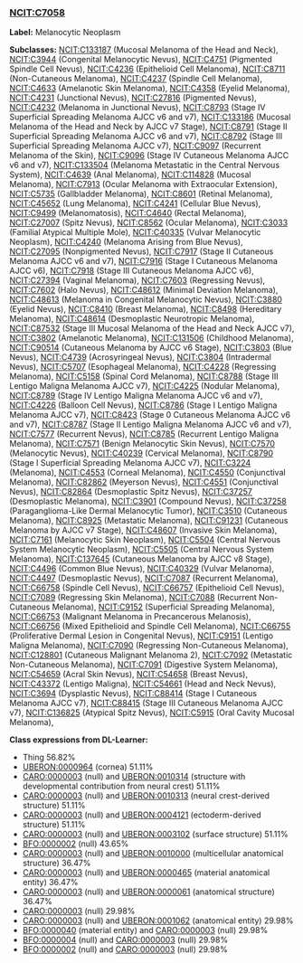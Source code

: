 
### [NCIT:C7058](http://purl.obolibrary.org/obo/NCIT_C7058)
**Label:** Melanocytic Neoplasm

**Subclasses:** [NCIT:C133187](http://purl.obolibrary.org/obo/NCIT_C133187) (Mucosal Melanoma of the Head and Neck), [NCIT:C3944](http://purl.obolibrary.org/obo/NCIT_C3944) (Congenital Melanocytic Nevus), [NCIT:C4751](http://purl.obolibrary.org/obo/NCIT_C4751) (Pigmented Spindle Cell Nevus), [NCIT:C4236](http://purl.obolibrary.org/obo/NCIT_C4236) (Epithelioid Cell Melanoma), [NCIT:C8711](http://purl.obolibrary.org/obo/NCIT_C8711) (Non-Cutaneous Melanoma), [NCIT:C4237](http://purl.obolibrary.org/obo/NCIT_C4237) (Spindle Cell Melanoma), [NCIT:C4633](http://purl.obolibrary.org/obo/NCIT_C4633) (Amelanotic Skin Melanoma), [NCIT:C4358](http://purl.obolibrary.org/obo/NCIT_C4358) (Eyelid Melanoma), [NCIT:C4231](http://purl.obolibrary.org/obo/NCIT_C4231) (Junctional Nevus), [NCIT:C27816](http://purl.obolibrary.org/obo/NCIT_C27816) (Pigmented Nevus), [NCIT:C4232](http://purl.obolibrary.org/obo/NCIT_C4232) (Melanoma in Junctional Nevus), [NCIT:C8793](http://purl.obolibrary.org/obo/NCIT_C8793) (Stage IV Superficial Spreading Melanoma AJCC v6 and v7), [NCIT:C133186](http://purl.obolibrary.org/obo/NCIT_C133186) (Mucosal Melanoma of the Head and Neck by AJCC v7 Stage), [NCIT:C8791](http://purl.obolibrary.org/obo/NCIT_C8791) (Stage II Superficial Spreading Melanoma AJCC v6 and v7), [NCIT:C8792](http://purl.obolibrary.org/obo/NCIT_C8792) (Stage III Superficial Spreading Melanoma AJCC v7), [NCIT:C9097](http://purl.obolibrary.org/obo/NCIT_C9097) (Recurrent Melanoma of the Skin), [NCIT:C9096](http://purl.obolibrary.org/obo/NCIT_C9096) (Stage IV Cutaneous Melanoma AJCC v6 and v7), [NCIT:C133504](http://purl.obolibrary.org/obo/NCIT_C133504) (Melanoma Metastatic in the Central Nervous System), [NCIT:C4639](http://purl.obolibrary.org/obo/NCIT_C4639) (Anal Melanoma), [NCIT:C114828](http://purl.obolibrary.org/obo/NCIT_C114828) (Mucosal Melanoma), [NCIT:C7913](http://purl.obolibrary.org/obo/NCIT_C7913) (Ocular Melanoma with Extraocular Extension), [NCIT:C5735](http://purl.obolibrary.org/obo/NCIT_C5735) (Gallbladder Melanoma), [NCIT:C8601](http://purl.obolibrary.org/obo/NCIT_C8601) (Retinal Melanoma), [NCIT:C45652](http://purl.obolibrary.org/obo/NCIT_C45652) (Lung Melanoma), [NCIT:C4241](http://purl.obolibrary.org/obo/NCIT_C4241) (Cellular Blue Nevus), [NCIT:C9499](http://purl.obolibrary.org/obo/NCIT_C9499) (Melanomatosis), [NCIT:C4640](http://purl.obolibrary.org/obo/NCIT_C4640) (Rectal Melanoma), [NCIT:C27007](http://purl.obolibrary.org/obo/NCIT_C27007) (Spitz Nevus), [NCIT:C8562](http://purl.obolibrary.org/obo/NCIT_C8562) (Ocular Melanoma), [NCIT:C3033](http://purl.obolibrary.org/obo/NCIT_C3033) (Familial Atypical Multiple Mole), [NCIT:C40335](http://purl.obolibrary.org/obo/NCIT_C40335) (Vulvar Melanocytic Neoplasm), [NCIT:C4240](http://purl.obolibrary.org/obo/NCIT_C4240) (Melanoma Arising from Blue Nevus), [NCIT:C27095](http://purl.obolibrary.org/obo/NCIT_C27095) (Nonpigmented Nevus), [NCIT:C7917](http://purl.obolibrary.org/obo/NCIT_C7917) (Stage II Cutaneous Melanoma AJCC v6 and v7), [NCIT:C7916](http://purl.obolibrary.org/obo/NCIT_C7916) (Stage I Cutaneous Melanoma AJCC v6), [NCIT:C7918](http://purl.obolibrary.org/obo/NCIT_C7918) (Stage III Cutaneous Melanoma AJCC v6), [NCIT:C27394](http://purl.obolibrary.org/obo/NCIT_C27394) (Vaginal Melanoma), [NCIT:C7603](http://purl.obolibrary.org/obo/NCIT_C7603) (Regressing Nevus), [NCIT:C7602](http://purl.obolibrary.org/obo/NCIT_C7602) (Halo Nevus), [NCIT:C48612](http://purl.obolibrary.org/obo/NCIT_C48612) (Minimal Deviation Melanoma), [NCIT:C48613](http://purl.obolibrary.org/obo/NCIT_C48613) (Melanoma in Congenital Melanocytic Nevus), [NCIT:C3880](http://purl.obolibrary.org/obo/NCIT_C3880) (Eyelid Nevus), [NCIT:C8410](http://purl.obolibrary.org/obo/NCIT_C8410) (Breast Melanoma), [NCIT:C8498](http://purl.obolibrary.org/obo/NCIT_C8498) (Hereditary Melanoma), [NCIT:C48614](http://purl.obolibrary.org/obo/NCIT_C48614) (Desmoplastic Neurotropic Melanoma), [NCIT:C87532](http://purl.obolibrary.org/obo/NCIT_C87532) (Stage III Mucosal Melanoma of the Head and Neck AJCC v7), [NCIT:C3802](http://purl.obolibrary.org/obo/NCIT_C3802) (Amelanotic Melanoma), [NCIT:C131506](http://purl.obolibrary.org/obo/NCIT_C131506) (Childhood Melanoma), [NCIT:C90514](http://purl.obolibrary.org/obo/NCIT_C90514) (Cutaneous Melanoma by AJCC v6 Stage), [NCIT:C3803](http://purl.obolibrary.org/obo/NCIT_C3803) (Blue Nevus), [NCIT:C4739](http://purl.obolibrary.org/obo/NCIT_C4739) (Acrosyringeal Nevus), [NCIT:C3804](http://purl.obolibrary.org/obo/NCIT_C3804) (Intradermal Nevus), [NCIT:C5707](http://purl.obolibrary.org/obo/NCIT_C5707) (Esophageal Melanoma), [NCIT:C4228](http://purl.obolibrary.org/obo/NCIT_C4228) (Regressing Melanoma), [NCIT:C5158](http://purl.obolibrary.org/obo/NCIT_C5158) (Spinal Cord Melanoma), [NCIT:C8788](http://purl.obolibrary.org/obo/NCIT_C8788) (Stage III Lentigo Maligna Melanoma AJCC v7), [NCIT:C4225](http://purl.obolibrary.org/obo/NCIT_C4225) (Nodular Melanoma), [NCIT:C8789](http://purl.obolibrary.org/obo/NCIT_C8789) (Stage IV Lentigo Maligna Melanoma AJCC v6 and v7), [NCIT:C4226](http://purl.obolibrary.org/obo/NCIT_C4226) (Balloon Cell Nevus), [NCIT:C8786](http://purl.obolibrary.org/obo/NCIT_C8786) (Stage I Lentigo Maligna Melanoma AJCC v7), [NCIT:C8423](http://purl.obolibrary.org/obo/NCIT_C8423) (Stage 0 Cutaneous Melanoma AJCC v6 and v7), [NCIT:C8787](http://purl.obolibrary.org/obo/NCIT_C8787) (Stage II Lentigo Maligna Melanoma AJCC v6 and v7), [NCIT:C7577](http://purl.obolibrary.org/obo/NCIT_C7577) (Recurrent Nevus), [NCIT:C8785](http://purl.obolibrary.org/obo/NCIT_C8785) (Recurrent Lentigo Maligna Melanoma), [NCIT:C7571](http://purl.obolibrary.org/obo/NCIT_C7571) (Benign Melanocytic Skin Nevus), [NCIT:C7570](http://purl.obolibrary.org/obo/NCIT_C7570) (Melanocytic Nevus), [NCIT:C40239](http://purl.obolibrary.org/obo/NCIT_C40239) (Cervical Melanoma), [NCIT:C8790](http://purl.obolibrary.org/obo/NCIT_C8790) (Stage I Superficial Spreading Melanoma AJCC v7), [NCIT:C3224](http://purl.obolibrary.org/obo/NCIT_C3224) (Melanoma), [NCIT:C4553](http://purl.obolibrary.org/obo/NCIT_C4553) (Corneal Melanoma), [NCIT:C4550](http://purl.obolibrary.org/obo/NCIT_C4550) (Conjunctival Melanoma), [NCIT:C82862](http://purl.obolibrary.org/obo/NCIT_C82862) (Meyerson Nevus), [NCIT:C4551](http://purl.obolibrary.org/obo/NCIT_C4551) (Conjunctival Nevus), [NCIT:C82864](http://purl.obolibrary.org/obo/NCIT_C82864) (Desmoplastic Spitz Nevus), [NCIT:C37257](http://purl.obolibrary.org/obo/NCIT_C37257) (Desmoplastic Melanoma), [NCIT:C3901](http://purl.obolibrary.org/obo/NCIT_C3901) (Compound Nevus), [NCIT:C37258](http://purl.obolibrary.org/obo/NCIT_C37258) (Paraganglioma-Like Dermal Melanocytic Tumor), [NCIT:C3510](http://purl.obolibrary.org/obo/NCIT_C3510) (Cutaneous Melanoma), [NCIT:C8925](http://purl.obolibrary.org/obo/NCIT_C8925) (Metastatic Melanoma), [NCIT:C91231](http://purl.obolibrary.org/obo/NCIT_C91231) (Cutaneous Melanoma by AJCC v7 Stage), [NCIT:C48607](http://purl.obolibrary.org/obo/NCIT_C48607) (Invasive Skin Melanoma), [NCIT:C7161](http://purl.obolibrary.org/obo/NCIT_C7161) (Melanocytic Skin Neoplasm), [NCIT:C5504](http://purl.obolibrary.org/obo/NCIT_C5504) (Central Nervous System Melanocytic Neoplasm), [NCIT:C5505](http://purl.obolibrary.org/obo/NCIT_C5505) (Central Nervous System Melanoma), [NCIT:C137645](http://purl.obolibrary.org/obo/NCIT_C137645) (Cutaneous Melanoma by AJCC v8 Stage), [NCIT:C4496](http://purl.obolibrary.org/obo/NCIT_C4496) (Common Blue Nevus), [NCIT:C40329](http://purl.obolibrary.org/obo/NCIT_C40329) (Vulvar Melanoma), [NCIT:C4497](http://purl.obolibrary.org/obo/NCIT_C4497) (Desmoplastic Nevus), [NCIT:C7087](http://purl.obolibrary.org/obo/NCIT_C7087) (Recurrent Melanoma), [NCIT:C66758](http://purl.obolibrary.org/obo/NCIT_C66758) (Spindle Cell Nevus), [NCIT:C66757](http://purl.obolibrary.org/obo/NCIT_C66757) (Epithelioid Cell Nevus), [NCIT:C7089](http://purl.obolibrary.org/obo/NCIT_C7089) (Regressing Skin Melanoma), [NCIT:C7088](http://purl.obolibrary.org/obo/NCIT_C7088) (Recurrent Non-Cutaneous Melanoma), [NCIT:C9152](http://purl.obolibrary.org/obo/NCIT_C9152) (Superficial Spreading Melanoma), [NCIT:C66753](http://purl.obolibrary.org/obo/NCIT_C66753) (Malignant Melanoma in Precancerous Melanosis), [NCIT:C66756](http://purl.obolibrary.org/obo/NCIT_C66756) (Mixed Epithelioid and Spindle Cell Melanoma), [NCIT:C66755](http://purl.obolibrary.org/obo/NCIT_C66755) (Proliferative Dermal Lesion in Congenital Nevus), [NCIT:C9151](http://purl.obolibrary.org/obo/NCIT_C9151) (Lentigo Maligna Melanoma), [NCIT:C7090](http://purl.obolibrary.org/obo/NCIT_C7090) (Regressing Non-Cutaneous Melanoma), [NCIT:C128801](http://purl.obolibrary.org/obo/NCIT_C128801) (Cutaneous Malignant Melanoma 2), [NCIT:C7092](http://purl.obolibrary.org/obo/NCIT_C7092) (Metastatic Non-Cutaneous Melanoma), [NCIT:C7091](http://purl.obolibrary.org/obo/NCIT_C7091) (Digestive System Melanoma), [NCIT:C54659](http://purl.obolibrary.org/obo/NCIT_C54659) (Acral Skin Nevus), [NCIT:C54658](http://purl.obolibrary.org/obo/NCIT_C54658) (Breast Nevus), [NCIT:C43372](http://purl.obolibrary.org/obo/NCIT_C43372) (Lentigo Maligna), [NCIT:C54661](http://purl.obolibrary.org/obo/NCIT_C54661) (Head and Neck Nevus), [NCIT:C3694](http://purl.obolibrary.org/obo/NCIT_C3694) (Dysplastic Nevus), [NCIT:C88414](http://purl.obolibrary.org/obo/NCIT_C88414) (Stage I Cutaneous Melanoma AJCC v7), [NCIT:C88415](http://purl.obolibrary.org/obo/NCIT_C88415) (Stage III Cutaneous Melanoma AJCC v7), [NCIT:C136825](http://purl.obolibrary.org/obo/NCIT_C136825) (Atypical Spitz Nevus), [NCIT:C5915](http://purl.obolibrary.org/obo/NCIT_C5915) (Oral Cavity Mucosal Melanoma), 

**Class expressions from DL-Learner:**

- Thing 56.82%
- [UBERON:0000964](http://purl.obolibrary.org/obo/UBERON_0000964) (cornea) 51.11%
- [CARO:0000003](http://purl.obolibrary.org/obo/CARO_0000003) (null) and [UBERON:0010314](http://purl.obolibrary.org/obo/UBERON_0010314) (structure with developmental contribution from neural crest) 51.11%
- [CARO:0000003](http://purl.obolibrary.org/obo/CARO_0000003) (null) and [UBERON:0010313](http://purl.obolibrary.org/obo/UBERON_0010313) (neural crest-derived structure) 51.11%
- [CARO:0000003](http://purl.obolibrary.org/obo/CARO_0000003) (null) and [UBERON:0004121](http://purl.obolibrary.org/obo/UBERON_0004121) (ectoderm-derived structure) 51.11%
- [CARO:0000003](http://purl.obolibrary.org/obo/CARO_0000003) (null) and [UBERON:0003102](http://purl.obolibrary.org/obo/UBERON_0003102) (surface structure) 51.11%
- [BFO:0000002](http://purl.obolibrary.org/obo/BFO_0000002) (null) 43.65%
- [CARO:0000003](http://purl.obolibrary.org/obo/CARO_0000003) (null) and [UBERON:0010000](http://purl.obolibrary.org/obo/UBERON_0010000) (multicellular anatomical structure) 36.47%
- [CARO:0000003](http://purl.obolibrary.org/obo/CARO_0000003) (null) and [UBERON:0000465](http://purl.obolibrary.org/obo/UBERON_0000465) (material anatomical entity) 36.47%
- [CARO:0000003](http://purl.obolibrary.org/obo/CARO_0000003) (null) and [UBERON:0000061](http://purl.obolibrary.org/obo/UBERON_0000061) (anatomical structure) 36.47%
- [CARO:0000003](http://purl.obolibrary.org/obo/CARO_0000003) (null) 29.98%
- [CARO:0000003](http://purl.obolibrary.org/obo/CARO_0000003) (null) and [UBERON:0001062](http://purl.obolibrary.org/obo/UBERON_0001062) (anatomical entity) 29.98%
- [BFO:0000040](http://purl.obolibrary.org/obo/BFO_0000040) (material entity) and [CARO:0000003](http://purl.obolibrary.org/obo/CARO_0000003) (null) 29.98%
- [BFO:0000004](http://purl.obolibrary.org/obo/BFO_0000004) (null) and [CARO:0000003](http://purl.obolibrary.org/obo/CARO_0000003) (null) 29.98%
- [BFO:0000002](http://purl.obolibrary.org/obo/BFO_0000002) (null) and [CARO:0000003](http://purl.obolibrary.org/obo/CARO_0000003) (null) 29.98%


